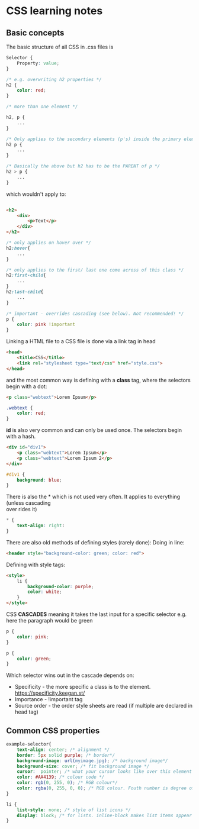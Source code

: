 # CSS learning notes

## Basic concepts
The basic structure of all CSS in .css files is 

``` css
Selector {
    Property: value;
}

/* e.g. overwriting h2 properties */
h2 {
    color: red;
}

/* more than one element */

h2, p {
    ...
}

/* Only applies to the secondary elements (p's) inside the primary elements (h2's) */
h2 p {
    ...
}

/* Basically the above but h2 has to be the PARENT of p */
h2 > p {
    ...
}
```
which wouldn't apply to:
``` html

<h2>
    <div>
        <p>Text</p>
    </div>
</h2>
```

``` css
/* only applies on hover over */
h2:hover{
    ...
}

/* only applies to the first/ last one come across of this class */
h2:first-child{
    ...
}
h2:last-child{
    ...
}

/* important - overrides cascading (see below). Not recommended! */
p {
    color: pink !important
}
``` 
Linking a HTML file to a CSS file is done via a link tag in head

``` html
<head>
    <title>CSS</title>
    <link rel="stylesheet type="text/css" href="style.css">
</head>
```

and the most common way is defining with a **class** tag, where the selectors begin with a dot:

``` html
<p class="webtext">Lorem Ipsum</p>
```
``` css
.webtext {
    color: red;
}
```
**id** is also very common and can only be used once. The selectors begin with a hash.
``` html
<div id="div1">
    <p class="webtext">Lorem Ipsum</p>
    <p class="webtext">Lorem Ipsum 2</p>
</div>
```
``` css
#div1 {
    background: blue;
}
```

There is also the * which is not used very often. It applies to everything (unless cascading  
over rides it)
``` css
* {
    text-align: right:
}
```

There are also old methods of defining styles (rarely done):
Doing in line:
``` html
<header style="background-color: green; color: red">
```
Defining with style tags:
``` html
<style>
    li {
        background-color: purple;
        color: white;
    }
</style>
```

CSS **CASCADES** meaning it takes the last input for a specific selector
e.g. here the paragraph would be green

``` css
p {
    color: pink;
}

p {
    color: green;
}
```

Which selector wins out in the cascade depends on:
- Specificity - the more specific a class is to the element. https://specificity.keegan.st/
- Importance - !important tag
- Source order - the order style sheets are read (if multiple are declared in head tag)

## Common CSS properties

```css
example-selector{
    text-align: center; /* alignment */
    border: 5px solid purple; /* border*/
    background-image: url(myimage.jpg); /* background image*/
    background-size: cover; /* fit background image */
    cursor:  pointer; /* what your cursor looks like over this element */
    color: #AA4139; /* colour code */
    color: rgb(0, 255, 0); /* RGB colour*/
    color: rgba(0, 255, 0, 0); /* RGB colour. Fouth number is degree of transparency */
}

li {
    list-style: none; /* style of list icons */
    display: block; /* for lists. inline-block makes list items appear in line */
}
```

